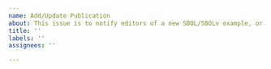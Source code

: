 ```yaml
---
name: Add/Update Publication
about: This issue is to notify editors of a new SBOL/SBOLv example, or an update to an example already listed on the website.
title: ''
labels: ''
assignees: ''

---
```


